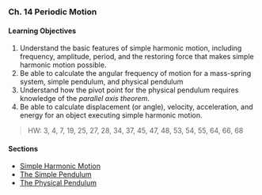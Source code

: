### Ch. 14 Periodic Motion

#### Learning Objectives
1. Understand the basic features of simple harmonic motion, including frequency, amplitude, period, and the restoring force that makes simple harmonic motion possible.
2. Be able to calculate the angular frequency of motion for a mass-spring system, simple pendulum, and physical pendulum
3. Understand how the pivot point for the physical pendulum requires knowledge of the _parallel axis theorem_.
4. Be able to calculate displacement (or angle), velocity, acceleration, and energy for an object executing simple harmonic motion.

> HW: 3, 4, 7, 19, 25, 27, 28, 34, 37, 45, 47, 48, 53, 54, 55, 64, 66, 68

#### Sections
+ [Simple Harmonic Motion](/phys208a/topics/simple_harmonic_motion.html)
+ [The Simple Pendulum](/phys208a/topics/simple_pendulum.html)
+ [The Physical Pendulum](/phys208a/topics/physical_pendulum.html)
